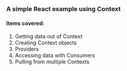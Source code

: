 ### A simple React example using Context

#### Items covered:
1. Getting data out of Context
2. Creating Context objects
3. Providers
4. Accessing data with Consumers
5. Pulling from multiple Contexts
